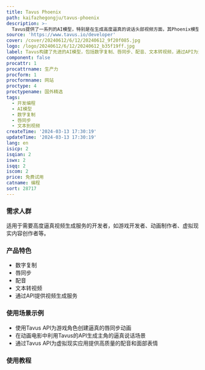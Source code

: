 ```yaml
---
title: Tavus Phoenix
path: kaifazhegongju/tavus-phoenix
description: >-
  Tavus提供了一系列的AI模型，特别是在生成高度逼真的说话头部视频方面，其Phoenix模型通过神经辐射场（NeRFs）技术，能够产生自然面部动作和表情，并与输入同步。开发者可以通过Tavus的API访问这些具有高度真实感和可定制性的视频生成服务。
source: 'https://www.tavus.io/developer'
cover: /cover/20240612/6/12/20240612_9f20f085.jpg
logo: /logo/20240612/6/12/20240612_b35f19ff.jpg
label: Tavus构建了先进的AI模型，包括数字复制、唇同步、配音、文本转视频，通过API为开发者提供访问
component: false
procattr: 1
procattrname: 生产力
procform: 1
procformname: 网站
proctype: 4
proctypename: 国外精选
tags:
  - 开发编程
  - AI模型
  - 数字复制
  - 唇同步
  - 文本到视频
createTime: '2024-03-13 17:30:19'
updateTime: '2024-03-13 17:30:19'
lang: en
isicp: 2
isqian: 2
iswx: 2
isqq: 2
iscom: 2
price: 免费试用
catname: 编程
sort: 28717
---
```




### 需求人群
适用于需要高度逼真视频生成服务的开发者，如游戏开发者、动画制作者、虚拟现实内容创作者等。

### 产品特色
- 数字复制
- 唇同步
- 配音
- 文本转视频
- 通过API提供视频生成服务

### 使用场景示例
- 使用Tavus API为游戏角色创建逼真的唇同步动画
- 在动画电影中利用Tavus的API生成主角的逼真说话场景
- 通过Tavus API为虚拟现实应用提供高质量的配音和面部表情

### 使用教程


  

